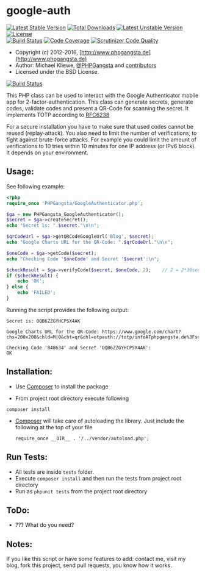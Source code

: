 # google-auth

[![Latest Stable Version](https://poser.pugx.org/delboy1978uk/google-auth/v/stable)](https://packagist.org/packages/delboy1978uk/google-auth) [![Total Downloads](https://poser.pugx.org/delboy1978uk/google-auth/downloads)](https://packagist.org/packages/delboy1978uk/google-auth) [![Latest Unstable Version](https://poser.pugx.org/delboy1978uk/google-auth/v/unstable)](https://packagist.org/packages/delboy1978uk/google-auth) [![License](https://poser.pugx.org/delboy1978uk/google-auth/license)](https://packagist.org/packages/delboy1978uk/google-auth)<br />
[![Build Status](https://travis-ci.org/delboy1978uk/google-auth.png?branch=master)](https://travis-ci.org/delboy1978uk/google-auth) [![Code Coverage](https://scrutinizer-ci.com/g/delboy1978uk/google-auth/badges/coverage.png?b=master)](https://scrutinizer-ci.com/g/delboy1978uk/google-auth/?branch=master) [![Scrutinizer Code Quality](https://scrutinizer-ci.com/g/delboy1978uk/google-auth/badges/quality-score.png?b=master)](https://scrutinizer-ci.com/g/delboy1978uk/google-auth/?branch=master)<br />


* Copyright (c) 2012-2016, [http://www.phpgangsta.de](http://www.phpgangsta.de)
* Author: Michael Kliewe, [@PHPGangsta](http://twitter.com/PHPGangsta) and [contributors](https://github.com/PHPGangsta/GoogleAuthenticator/graphs/contributors)
* Licensed under the BSD License.

[![Build Status](https://travis-ci.org/PHPGangsta/GoogleAuthenticator.png?branch=master)](https://travis-ci.org/PHPGangsta/GoogleAuthenticator)

This PHP class can be used to interact with the Google Authenticator mobile app for 2-factor-authentication. This class
can generate secrets, generate codes, validate codes and present a QR-Code for scanning the secret. It implements TOTP 
according to [RFC6238](https://tools.ietf.org/html/rfc6238)

For a secure installation you have to make sure that used codes cannot be reused (replay-attack). You also need to
limit the number of verifications, to fight against brute-force attacks. For example you could limit the amount of
verifications to 10 tries within 10 minutes for one IP address (or IPv6 block). It depends on your environment.

Usage:
------

See following example:

```php
<?php
require_once 'PHPGangsta/GoogleAuthenticator.php';

$ga = new PHPGangsta_GoogleAuthenticator();
$secret = $ga->createSecret();
echo "Secret is: ".$secret."\n\n";

$qrCodeUrl = $ga->getQRCodeGoogleUrl('Blog', $secret);
echo "Google Charts URL for the QR-Code: ".$qrCodeUrl."\n\n";

$oneCode = $ga->getCode($secret);
echo "Checking Code '$oneCode' and Secret '$secret':\n";

$checkResult = $ga->verifyCode($secret, $oneCode, 2);    // 2 = 2*30sec clock tolerance
if ($checkResult) {
    echo 'OK';
} else {
    echo 'FAILED';
}
```
Running the script provides the following output:
```
Secret is: OQB6ZZGYHCPSX4AK

Google Charts URL for the QR-Code: https://www.google.com/chart?chs=200x200&chld=M|0&cht=qr&chl=otpauth://totp/infoATphpgangsta.de%3Fsecret%3DOQB6ZZGYHCPSX4AK

Checking Code '848634' and Secret 'OQB6ZZGYHCPSX4AK':
OK
```

Installation:
-------------

- Use [Composer](https://getcomposer.org/doc/01-basic-usage.md) to
  install the package

- From project root directory execute following

```composer install```

- [Composer](https://getcomposer.org/doc/01-basic-usage.md) will take care of autoloading
  the library. Just include the following at the top of your file

  `require_once __DIR__ . '/../vendor/autoload.php';`

Run Tests:
----------

- All tests are inside `tests` folder.
- Execute `composer install` and then run the tests from project root
  directory
- Run as `phpunit tests` from the project root directory


ToDo:
-----
- ??? What do you need?

Notes:
------

If you like this script or have some features to add: contact me, visit my blog, fork this project, send pull requests, you know how it works.
